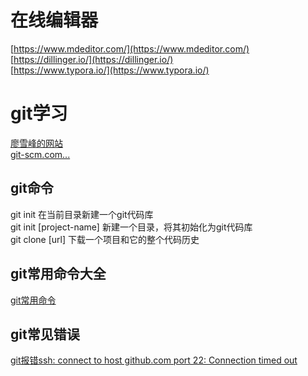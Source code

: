 # 在线编辑器
[https://www.mdeditor.com/](https://www.mdeditor.com/)  
[https://dillinger.io/](https://dillinger.io/)  
[https://www.typora.io/](https://www.typora.io/)  

# git学习
[廖雪峰的网站](https://www.liaoxuefeng.com/wiki/896043488029600)  
[git-scm.com...](https://git-scm.com/book/zh/v2/Git-分支-分支的新建与合并)  

## git命令
git init 在当前目录新建一个git代码库  
git init [project-name] 新建一个目录，将其初始化为git代码库  
git clone [url] 下载一个项目和它的整个代码历史   

## git常用命令大全
[git常用命令](https://www.jianshu.com/p/f6e5546e46b3)

## git常见错误
[git报错ssh: connect to host github.com port 22: Connection timed out](https://blog.csdn.net/nightwishh/article/details/99647545)